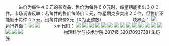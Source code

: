 　　　进价为每件４０元的某商品，售价为每件６０元时，每星期能卖出３００件。市场调查反映：若每件的售价每降价１元，每星期克多卖出２０件，但售价不能低于每件４５元。设每件降价X元（X为正整数）
　　　
　　　块界面：
![](/assets/kq1.png)
　　　运行界面：
![](/assets/kq2.png)
![](/assets/kq3.png)
　　　xml代码：
![](/assets/zkq1.png)
![](/assets/zkq2.png)
![](/assets/zkq3.png)
![](/assets/zkq4.png)
![](/assets/zkq5.png)
![](/assets/zkq6.png)
![](/assets/zkq7.png)
![](/assets/zkq8.png)
![](/assets/zkq9.png)
![](/assets/zkq10.png)
![](/assets/zkq11.png)
![](/assets/zkq12.png)
![](/assets/zkq13.png)
![](/assets/zkq14.png)
![](/assets/zkq15.png)
![](/assets/zkq16.png)
![](/assets/zkq17.png)
　　　　　　　　　物理科学与技术学院 2017级 320170937381  朱恺强